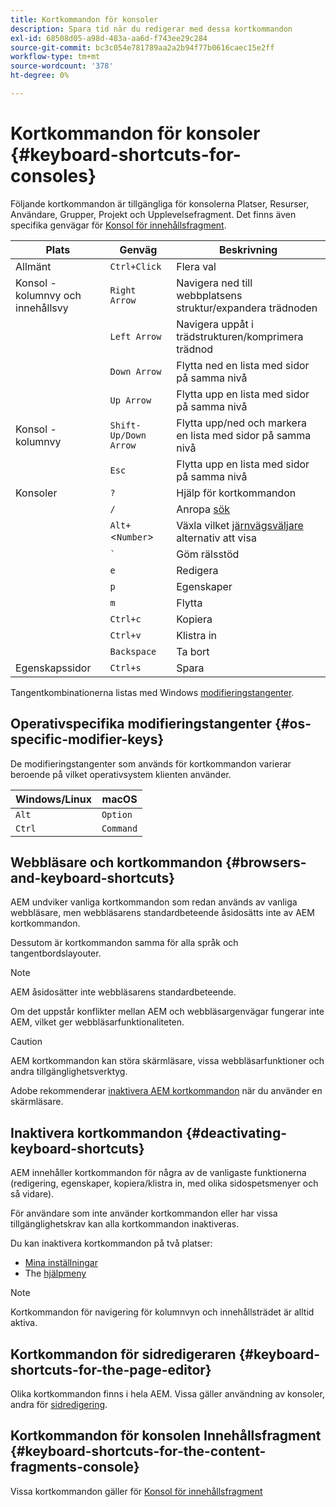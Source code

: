 ```yaml
---
title: Kortkommandon för konsoler
description: Spara tid när du redigerar med dessa kortkommandon
exl-id: 68508d05-a98d-483a-aa6d-f743ee29c284
source-git-commit: bc3c054e781789aa2a2b94f77b0616caec15e2ff
workflow-type: tm+mt
source-wordcount: '378'
ht-degree: 0%

---
```


# Kortkommandon för konsoler {#keyboard-shortcuts-for-consoles}

Följande kortkommandon är tillgängliga för konsolerna Platser, Resurser, Användare, Grupper, Projekt och Upplevelsefragment. Det finns även specifika genvägar för [Konsol för innehållsfragment](#keyboard-shortcuts-for-the-content-fragments-console).

| Plats | Genväg | Beskrivning |
|---|---|---|
| Allmänt | `Ctrl+Click` | Flera val |
| Konsol - kolumnvy och innehållsvy | `Right Arrow` | Navigera ned till webbplatsens struktur/expandera trädnoden |
|  | `Left Arrow` | Navigera uppåt i trädstrukturen/komprimera trädnod |
|  | `Down Arrow` | Flytta ned en lista med sidor på samma nivå |
|  | `Up Arrow` | Flytta upp en lista med sidor på samma nivå |
| Konsol - kolumnvy | `Shift-Up/Down Arrow` | Flytta upp/ned och markera en lista med sidor på samma nivå |
|  | `Esc` | Flytta upp en lista med sidor på samma nivå |
| Konsoler | `?` | Hjälp för kortkommandon |
|  | `/` | Anropa [sök](/help/sites-cloud/authoring/getting-started/search.md) |
|  | `Alt+`&lt;`Number`> | Växla vilket [järnvägsväljare](/help/sites-cloud/authoring/getting-started/basic-handling.md#rail-selector) alternativ att visa |
|  | ``` ` ``` | Göm rälsstöd |
|  | `e` | Redigera |
|  | `p` | Egenskaper |
|  | `m` | Flytta |
|  | `Ctrl+c` | Kopiera |
|  | `Ctrl+v` | Klistra in |
|  | `Backspace` | Ta bort |
| Egenskapssidor | `Ctrl+s` | Spara |

Tangentkombinationerna listas med Windows [modifieringstangenter](#os-specific-modifier-keys).

## Operativspecifika modifieringstangenter {#os-specific-modifier-keys}

De modifieringstangenter som används för kortkommandon varierar beroende på vilket operativsystem klienten använder.

| Windows/Linux | macOS |
|---|---|
| `Alt` | `Option` |
| `Ctrl` | `Command` |

## Webbläsare och kortkommandon {#browsers-and-keyboard-shortcuts}

AEM undviker vanliga kortkommandon som redan används av vanliga webbläsare, men webbläsarens standardbeteende åsidosätts inte av AEM kortkommandon.

Dessutom är kortkommandon samma för alla språk och tangentbordslayouter.

>[!NOTE]
>
>AEM åsidosätter inte webbläsarens standardbeteende.
>
>Om det uppstår konflikter mellan AEM och webbläsargenvägar fungerar inte AEM, vilket ger webbläsarfunktionaliteten.

>[!CAUTION]
>
>AEM kortkommandon kan störa skärmläsare, vissa webbläsarfunktioner och andra tillgänglighetsverktyg.
>
>Adobe rekommenderar [inaktivera AEM kortkommandon](#deactivating-keyboard-shortcuts) när du använder en skärmläsare.

## Inaktivera kortkommandon {#deactivating-keyboard-shortcuts}

AEM innehåller kortkommandon för några av de vanligaste funktionerna (redigering, egenskaper, kopiera/klistra in, med olika sidospetsmenyer och så vidare).

För användare som inte använder kortkommandon eller har vissa tillgänglighetskrav kan alla kortkommandon inaktiveras.

Du kan inaktivera kortkommandon på två platser:

* [Mina inställningar](/help/sites-cloud/authoring/getting-started/account-environment.md#my-preferences)
* The [hjälpmeny](/help/sites-cloud/authoring/getting-started/basic-handling.md#accessing-help)

>[!NOTE]
>
>Kortkommandon för navigering för kolumnvyn och innehållsträdet är alltid aktiva.

## Kortkommandon för sidredigeraren {#keyboard-shortcuts-for-the-page-editor}

Olika kortkommandon finns i hela AEM. Vissa gäller användning av konsoler, andra för [sidredigering](/help/sites-cloud/authoring/fundamentals/keyboard-shortcuts.md).

## Kortkommandon för konsolen Innehållsfragment {#keyboard-shortcuts-for-the-content-fragments-console}

Vissa kortkommandon gäller för [Konsol för innehållsfragment](/help/sites-cloud/administering/content-fragments/keyboard-shortcuts.md)